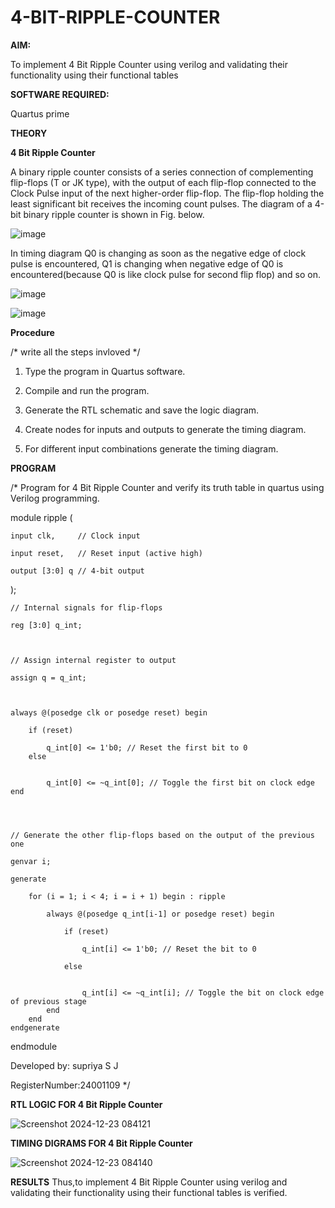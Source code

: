 # 4-BIT-RIPPLE-COUNTER

**AIM:**

To implement  4 Bit Ripple Counter using verilog and validating their functionality using their functional tables

**SOFTWARE REQUIRED:**

Quartus prime

**THEORY**

**4 Bit Ripple Counter**

A binary ripple counter consists of a series connection of complementing flip-flops (T or JK type), with the output of each flip-flop connected to the Clock Pulse input of the next higher-order flip-flop. The flip-flop holding the least significant bit receives the incoming count pulses. The diagram of a 4-bit binary ripple counter is shown in Fig. below.

![image](https://github.com/naavaneetha/4-BIT-RIPPLE-COUNTER/assets/154305477/cb4b74d4-31ab-4359-95d0-d22e67daba13)

In timing diagram Q0 is changing as soon as the negative edge of clock pulse is encountered, Q1 is changing when negative edge of Q0 is encountered(because Q0 is like clock pulse for second flip flop) and so on.

![image](https://github.com/naavaneetha/4-BIT-RIPPLE-COUNTER/assets/154305477/a573a7d6-014e-4e54-93e6-e2ac9530960b)

![image](https://github.com/naavaneetha/4-BIT-RIPPLE-COUNTER/assets/154305477/85e1958a-2fc1-49bb-9a9f-d58ccbf3663c)

**Procedure**

/* write all the steps invloved */

1. Type the program in Quartus software.

2. Compile and run the program.

3. Generate the RTL schematic and save the logic diagram.

4. Create nodes for inputs and outputs to generate the timing diagram.

5. For different input combinations generate the timing diagram.

**PROGRAM**

/* Program for 4 Bit Ripple Counter and verify its truth table in quartus using Verilog programming.

module ripple (
   
    input clk,     // Clock input
    
    input reset,   // Reset input (active high)
    
    output [3:0] q // 4-bit output

);

    // Internal signals for flip-flops
    
    reg [3:0] q_int;



    // Assign internal register to output
    
    assign q = q_int;



    always @(posedge clk or posedge reset) begin
    
        if (reset) 
        
            q_int[0] <= 1'b0; // Reset the first bit to 0
        else
        
        
            q_int[0] <= ~q_int[0]; // Toggle the first bit on clock edge
    end
    



    // Generate the other flip-flops based on the output of the previous one
    
    genvar i;
    
    generate
    
        for (i = 1; i < 4; i = i + 1) begin : ripple
        
            always @(posedge q_int[i-1] or posedge reset) begin
            
                if (reset) 
                
                    q_int[i] <= 1'b0; // Reset the bit to 0
                
                else
                
                
                    q_int[i] <= ~q_int[i]; // Toggle the bit on clock edge of previous stage
            end
        end
    endgenerate
endmodule


 Developed by: supriya S J
 
 RegisterNumber:24001109
*/

**RTL LOGIC FOR 4 Bit Ripple Counter**

![Screenshot 2024-12-23 084121](https://github.com/user-attachments/assets/7a92b23e-6635-4ddb-84eb-82b0d184042f)


**TIMING DIGRAMS FOR 4 Bit Ripple Counter**

![Screenshot 2024-12-23 084140](https://github.com/user-attachments/assets/ca3c6634-53e4-4ab0-bced-739b84eb4079)

**RESULTS**
Thus,to implement 4 Bit Ripple Counter using verilog and validating their functionality
using their functional tables is verified.
